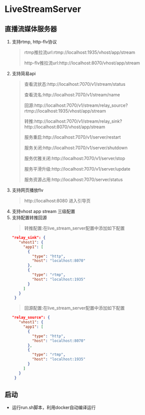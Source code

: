 # LiveStreamServer
## 直播流媒体服务器
1. 支持rtmp, http-flv协议
   >rtmp推拉流url:rtmp://localhost:1935/vhost/app/stream
   > 
   >http-flv推拉流url:http://localhost:8070/vhost/app/stream
2. 支持简易api
   >查看流状态:http://localhost:7070/v1/stream/status
   >
   >查看流名:http://localhost:7070/v1/stream/name
   >
   >回源:http://localhost:7070/v1/stream/relay_source?rtmp://localhost:1935/vhost/app/stream
   > 
   >转推:http://localhost:7070/v1/stream/relay_sink?http://localhost:8070/vhost/app/stream
   > 
   >服务重启:http://localhost:7070/v1/server/restart
   > 
   >服务关闭:http://localhost:7070/v1/server/shutdown
   > 
   >服务优雅关闭:http://localhost:7070/v1/server/stop
   > 
   >服务平滑升级:http://localhost:7070/v1/server/update
   >
   >服务资源占用:http://localhost:7070/server/status
3. 支持网页播放flv
   >http://localhost:8080 进入引导页
4. 支持vhost app stream 三级配置
5. 支持配置转推回源
   >转推配置:在live_stream_server配置中添加如下配置
   ```json
   "relay_sink": {
      "vhost1": {
        "app1": [
          {
            "type": "http",
            "host": "localhost:8070"
          },
          {
            "type": "rtmp",
            "host": "localhost:1935"
          }
        ]
      }
    }
   ```
   >回源配置:在live_stream_server配置中添加如下配置
   ```json
   "relay_source": {
      "vhost1": {
        "app1": [
          {
            "type": "http",
            "host": "localhost:8070"
          },
          {
            "type": "rtmp",
            "host": "localhost:1935"
          }
        ]
      }
    }
   ```

## 启动
* 运行run.sh脚本，利用docker自动编译运行
